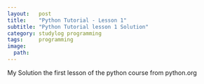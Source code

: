 ```yaml
---
layout:   post
title:    "Python Tutorial - Lesson 1"
subtitle: "Python Tutorial lesson 1 Solution"
category: studylog programming
tags:     programming
image:
  path:   
---
```


My Solution the first lesson of the python course from python.org
